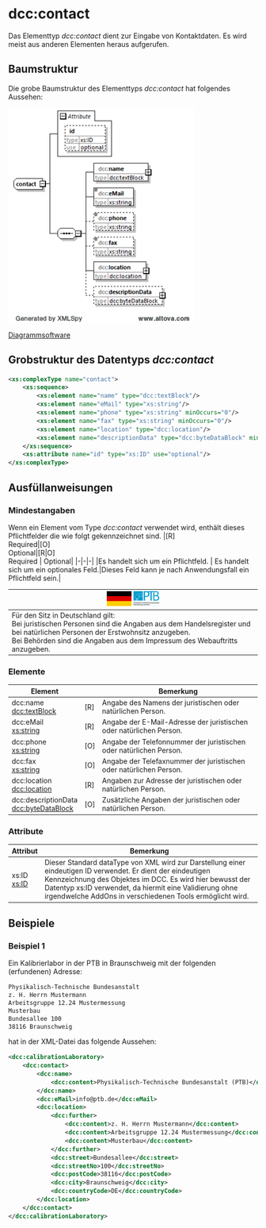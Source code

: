 # dcc:contact

Das Elementtyp *dcc:contact* dient zur Eingabe von Kontaktdaten. Es wird meist aus anderen 
Elementen heraus aufgerufen. 

## Baumstruktur

Die grobe Baumstruktur des Elementtyps *dcc:contact* hat folgendes Aussehen:

<img src="../../images/contact_raw.png" alt="contact_raw" width="375" />

[Diagrammsoftware](../XSD_diagramviewer.md)

## Grobstruktur des Datentyps *dcc:contact* 
```xml
<xs:complexType name="contact">
	<xs:sequence>
		<xs:element name="name" type="dcc:textBlock"/>
		<xs:element name="eMail" type="xs:string"/>
		<xs:element name="phone" type="xs:string" minOccurs="0"/>
		<xs:element name="fax" type="xs:string" minOccurs="0"/>
		<xs:element name="location" type="dcc:location"/>
		<xs:element name="descriptionData" type="dcc:byteDataBlock" minOccurs="0"/>
	</xs:sequence>
	<xs:attribute name="id" type="xs:ID" use="optional"/>
</xs:complexType>
```

## Ausfüllanweisungen

### Mindestangaben

Wenn ein Element vom Type *dcc:contact* verwendet wird, enthält dieses Pflichtfelder die wie folgt gekennzeichnet sind.
|[R] <br> Required|[O] <br> Optional|[R\|O]<br>Required \| Optional|
|-|-|-|
|Es handelt sich um ein Pflichtfeld. | Es handelt sich um ein optionales Feld.|Dieses Feld kann je nach Anwendungsfall ein Pflichtfeld sein.|

|<img src="../../images/flagDE.png" alt="DE" height="30" /> <img src="../../images/flagPTB_DE.jpg" alt="PTB" height="30" />|
|-|
|Für den Sitz in Deutschland gilt:<br>Bei juristischen Personen sind die Angaben aus dem Handelsregister und bei natürlichen Personen der Erstwohnsitz anzugeben.<br>Bei Behörden sind die Angaben aus dem Impressum des Webauftritts anzugeben.

### Elemente

|Element||Bemerkung|
|-|-|-|
|dcc:name<br>[dcc:textBlock](../auxElements/textBlock.md)|[R]|Angabe des Namens der juristischen oder natürlichen Person.|
|dcc:eMail<br>[xs:string](https://www.w3.org/TR/xmlschema-2/#string)|[R]|Angabe der E-Mail-Adresse der juristischen oder natürlichen Person.|
|dcc:phone<br>[xs:string](https://www.w3.org/TR/xmlschema-2/#string)|[O]|Angabe der Telefonnummer der juristischen oder natürlichen Person.|
|dcc:fax<br>[xs:string](https://www.w3.org/TR/xmlschema-2/#string)|[O]|Angabe der Telefaxnummer der juristischen oder natürlichen Person.|
|dcc:location<br>[dcc:location](../auxElements/location.md)|[R]|Angaben zur Adresse der juristischen oder natürlichen Person.|
|dcc:descriptionData<br>[dcc:byteDataBlock](../auxElements/byteDataBlock.md)|[O]|Zusätzliche Angaben der juristischen oder natürlichen Person.|

### Attribute

|Attribut|Bemerkung|
|-|-|
|xs:ID<br>[xs:ID](https://www.w3.org/TR/xmlschema-2/#ID)|Dieser Standard dataType von XML wird zur Darstellung einer eindeutigen ID verwendet. Er dient der eindeutigen Kennzeichnung des Objektes im DCC. Es wird hier bewusst der Datentyp xs:ID verwendet, da hiermit eine Validierung ohne irgendwelche AddOns in verschiedenen Tools ermöglicht wird.|

## Beispiele

### Beispiel 1

Ein Kalibrierlabor in der PTB in Braunschweig mit der folgenden (erfundenen) Adresse:

    Physikalisch-Technische Bundesanstalt
    z. H. Herrn Mustermann
    Arbeitsgruppe 12.24 Mustermessung
    Musterbau
    Bundesallee 100
    38116 Braunschweig

hat in der XML-Datei das folgende Aussehen:

```xml
<dcc:calibrationLaboratory>
	<dcc:contact>
		<dcc:name>
			<dcc:content>Physikalisch-Technische Bundesanstalt (PTB)</dcc:content>
		</dcc:name>
		<dcc:eMail>info@ptb.de</dcc:eMail>
		<dcc:location>
			<dcc:further>
				<dcc:content>z. H. Herrn Mustermann</dcc:content>
				<dcc:content>Arbeitsgruppe 12.24 Mustermessung</dcc:content>
				<dcc:content>Musterbau</dcc:content>
			</dcc:further>
			<dcc:street>Bundesallee</dcc:street>
			<dcc:streetNo>100</dcc:streetNo>
			<dcc:postCode>38116</dcc:postCode>
			<dcc:city>Braunschweig</dcc:city>
			<dcc:countryCode>DE</dcc:countryCode>
		</dcc:location>
	</dcc:contact>
</dcc:calibrationLaboratory>
```
